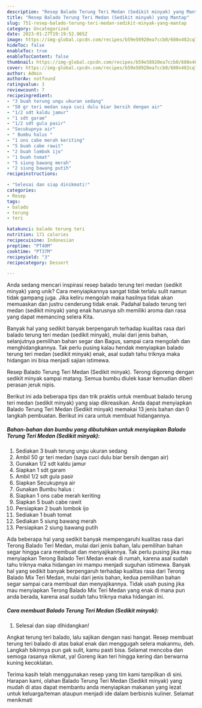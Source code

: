 ```yaml
---
description: "Resep Balado Terung Teri Medan (Sedikit minyak) yang Mantap"
title: "Resep Balado Terung Teri Medan (Sedikit minyak) yang Mantap"
slug: 751-resep-balado-terung-teri-medan-sedikit-minyak-yang-mantap
category: Uncategorized
date: 2023-01-27T19:19:52.965Z
image: https://img-global.cpcdn.com/recipes/b59e58920ea7ccb0/680x482cq70/balado-terung-teri-medan-sedikit-minyak-foto-resep-utama.jpg
hideToc: false
enableToc: true
enableTocContent: false
thumbnail: https://img-global.cpcdn.com/recipes/b59e58920ea7ccb0/680x482cq70/balado-terung-teri-medan-sedikit-minyak-foto-resep-utama.jpg
cover: https://img-global.cpcdn.com/recipes/b59e58920ea7ccb0/680x482cq70/balado-terung-teri-medan-sedikit-minyak-foto-resep-utama.jpg
author: Admin
authorAv: notfound
ratingvalue: 3
reviewcount: 7
recipeingredient:
- "3 buah terung ungu ukuran sedang"
- "50 gr teri medan saya cuci dulu biar bersih dengan air"
- "1/2 sdt kaldu jamur"
- "1 sdt garam"
- "1/2 sdt gula pasir"
- "Secukupnya air"
- " Bumbu halus "
- "1 ons cabe merah keriting"
- "5 buah cabe rawit"
- "2 buah lombok ijo"
- "1 buah tomat"
- "5 siung bawang merah"
- "2 siung bawang putih"
recipeinstructions:

- "Selesai dan siap dinikmati!"
categories:
- Resep
tags:
- balado
- terung
- teri

katakunci: balado terung teri 
nutrition: 171 calories
recipecuisine: Indonesian
preptime: "PT40M"
cooktime: "PT37M"
recipeyield: "3"
recipecategory: Dessert

---
```





Anda sedang mencari inspirasi resep balado terung teri medan (sedikit minyak) yang unik? Cara menyiapkannya sangat tidak terlalu sulit namun tidak gampang juga. Jika keliru mengolah maka hasilnya tidak akan memuaskan dan justru cenderung tidak enak. Padahal balado terung teri medan (sedikit minyak) yang enak harusnya sih memiliki aroma dan rasa yang dapat memancing selera Kita.





Banyak hal yang sedikit banyak berpengaruh terhadap kualitas rasa dari balado terung teri medan (sedikit minyak), mulai dari jenis bahan, selanjutnya pemilihan bahan segar dan Bagus, sampai cara mengolah dan menghidangkannya. Tak perlu pusing kalau hendak menyiapkan balado terung teri medan (sedikit minyak) enak,      asal sudah tahu triknya maka hidangan ini bisa menjadi sajian istimewa.














Resep Balado Terung Teri Medan (Sedikit minyak). Terong digoreng dengan sedikit minyak sampai matang. Semua bumbu diulek kasar kemudian diberi perasan jeruk nipis.






Berikut ini ada beberapa tips dan trik praktis untuk membuat balado terung teri medan (sedikit minyak) yang siap dikreasikan. Anda dapat menyiapkan Balado Terung Teri Medan (Sedikit minyak) memakai 13 jenis bahan dan 0 langkah pembuatan. Berikut ini cara untuk membuat hidangannya.

<!--inarticleads1-->

##### Bahan-bahan dan bumbu yang dibutuhkan untuk menyiapkan Balado Terung Teri Medan (Sedikit minyak):

1. Sediakan 3 buah terung ungu ukuran sedang
1. Ambil 50 gr teri medan (saya cuci dulu biar bersih dengan air)
1. Gunakan 1/2 sdt kaldu jamur
1. Siapkan 1 sdt garam
1. Ambil 1/2 sdt gula pasir
1. Siapkan Secukupnya air
1. Gunakan  Bumbu halus :
1. Siapkan 1 ons cabe merah keriting
1. Siapkan 5 buah cabe rawit
1. Persiapkan 2 buah lombok ijo
1. Sediakan 1 buah tomat
1. Sediakan 5 siung bawang merah
1. Persiapkan 2 siung bawang putih


Ada beberapa hal yang sedikit banyak mempengaruhi kualitas rasa dari Terong Balado Teri Medan, mulai dari jenis bahan, lalu pemilihan bahan segar hingga cara membuat dan menyajikannya. Tak perlu pusing jika mau menyiapkan Terong Balado Teri Medan enak di rumah, karena asal sudah tahu triknya maka hidangan ini mampu menjadi suguhan istimewa. Banyak hal yang sedikit banyak berpengaruh terhadap kualitas rasa dari Terong Balado Mix Teri Medan, mulai dari jenis bahan, kedua pemilihan bahan segar sampai cara membuat dan menyajikannya. Tidak usah pusing jika mau menyiapkan Terong Balado Mix Teri Medan yang enak di mana pun anda berada, karena asal sudah tahu triknya maka hidangan ini. 

<!--inarticleads2-->

##### Cara membuat Balado Terung Teri Medan (Sedikit minyak):


1. Selesai dan siap dihidangkan!

Angkat terung teri balado, lalu sajikan dengan nasi hangat. Resep membuat terung teri balado di atas bakal enak dan menggugah selera makanmu, deh. Langkah bikinnya pun gak sulit, kamu pasti bisa. Selamat mencoba dan semoga rasanya nikmat, ya! Goreng ikan teri hingga kering dan berwarna kuning kecoklatan. 

Terima kasih telah menggunakan resep yang tim kami tampilkan di sini. Harapan kami, olahan Balado Terung Teri Medan (Sedikit minyak) yang mudah di atas dapat membantu anda menyiapkan makanan yang lezat untuk keluarga/teman ataupun menjadi ide dalam berbisnis kuliner. Selamat menikmati

